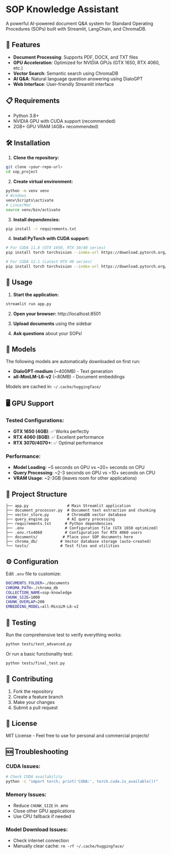# SOP Knowledge Assistant

A powerful AI-powered document Q&A system for Standard Operating Procedures (SOPs) built with Streamlit, LangChain, and ChromaDB.

## 🚀 Features

- **Document Processing**: Supports PDF, DOCX, and TXT files
- **GPU Acceleration**: Optimized for NVIDIA GPUs (GTX 1650, RTX 4060, etc.)
- **Vector Search**: Semantic search using ChromaDB
- **AI Q&A**: Natural language question answering using DialoGPT
- **Web Interface**: User-friendly Streamlit interface

## 📋 Requirements

- Python 3.8+
- NVIDIA GPU with CUDA support (recommended)
- 2GB+ GPU VRAM (4GB+ recommended)

## 🛠️ Installation

1. **Clone the repository:**
```bash
git clone <your-repo-url>
cd sop_project
```

2. **Create virtual environment:**
```bash
python -m venv venv
# Windows
venv\Scripts\activate
# Linux/Mac
source venv/bin/activate
```

3. **Install dependencies:**
```bash
pip install -r requirements.txt
```

4. **Install PyTorch with CUDA support:**
```bash
# For CUDA 11.8 (GTX 1650, RTX 30/40 series)
pip install torch torchvision --index-url https://download.pytorch.org/whl/cu118

# For CUDA 12.1 (Latest RTX 40 series)
pip install torch torchvision --index-url https://download.pytorch.org/whl/cu121
```

## 🚀 Usage

1. **Start the application:**
```bash
streamlit run app.py
```

2. **Open your browser:** http://localhost:8501

3. **Upload documents** using the sidebar

4. **Ask questions** about your SOPs!

## 💾 Models

The following models are automatically downloaded on first run:
- **DialoGPT-medium** (~400MB) - Text generation
- **all-MiniLM-L6-v2** (~80MB) - Document embeddings

Models are cached in: `~/.cache/huggingface/`

## 🖥️ GPU Support

### Tested Configurations:
- **GTX 1650 (4GB)**: ✅ Works perfectly
- **RTX 4060 (8GB)**: ✅ Excellent performance
- **RTX 3070/4070+**: ✅ Optimal performance

### Performance:
- **Model Loading**: ~5 seconds on GPU vs ~20+ seconds on CPU
- **Query Processing**: ~2-3 seconds on GPU vs ~10+ seconds on CPU
- **VRAM Usage**: ~2-3GB (leaves room for other applications)

## 📁 Project Structure

```
├── app.py                 # Main Streamlit application
├── document_processor.py  # Document text extraction and chunking
├── vector_store.py        # ChromaDB vector database
├── query_engine.py        # AI query processing
├── requirements.txt      # Python dependencies
├── .env                  # Configuration file (GTX 1650 optimized)
├── .env.rtx4060          # Configuration for RTX 4060 users
├── documents/           # Place your SOP documents here
├── chroma_db/          # Vector database storage (auto-created)
└── tests/              # Test files and utilities
```

## ⚙️ Configuration

Edit `.env` file to customize:
```bash
DOCUMENTS_FOLDER=./documents
CHROMA_PATH=./chroma_db
COLLECTION_NAME=sop-knowledge
CHUNK_SIZE=1000
CHUNK_OVERLAP=200
EMBEDDING_MODEL=all-MiniLM-L6-v2
```

## 🧪 Testing

Run the comprehensive test to verify everything works:
```bash
python tests/test_advanced.py
```

Or run a basic functionality test:
```bash
python tests/final_test.py
```

## 🤝 Contributing

1. Fork the repository
2. Create a feature branch
3. Make your changes
4. Submit a pull request

## 📄 License

MIT License - Feel free to use for personal and commercial projects!

## 🆘 Troubleshooting

### CUDA Issues:
```bash
# Check CUDA availability
python -c "import torch; print('CUDA:', torch.cuda.is_available())"
```

### Memory Issues:
- Reduce `CHUNK_SIZE` in .env
- Close other GPU applications
- Use CPU fallback if needed

### Model Download Issues:
- Check internet connection
- Manually clear cache: `rm -rf ~/.cache/huggingface/`